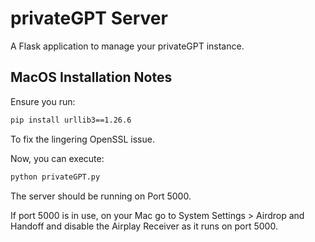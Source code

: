 # privateGPT Server

A Flask application to manage your privateGPT instance.

## MacOS Installation Notes

Ensure you run:

```sh
pip install urllib3==1.26.6
```

To fix the lingering OpenSSL issue.

Now, you can execute:

```sh
python privateGPT.py
```

The server should be running on Port 5000.

If port 5000 is in use, on your Mac go to System Settings > Airdrop and Handoff
and disable the Airplay Receiver as it runs on port 5000.